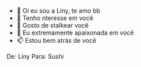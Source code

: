 - 👋 Oi eu sou a Liny, te amo bb
- 👀 Tenho nteresse em você
- 🌱 Gosto de stalkear você
- 💞️ Eu extremamente apaixonada em você
- 📫 Estou bem atrás de você

De: Liny
Para: Sushi
